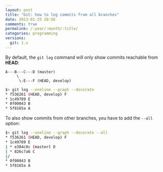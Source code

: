 ```yaml
---
layout: post
title: "Git: how to log commits from all branches"
date: 2013-01-25 20:56
comments: true
permalink: /:year/:month/:title/
categories: programming
versions:
  git: 1.x
---
```


By default, the `git log` command will only show commits reachable from
**HEAD**:

```
A---B---C---D (master)
     \
      \-E---F (HEAD, develop)
```

```bash
$> git log --oneline --graph --decorate
* f536261 (HEAD, develop) F
* 1c49789 E
* 0f00043 B
* 5f8165a A
```

To also show commits from other branches, you have to add the `--all` option:

```bash
$> git log --oneline --graph --decorate --all
* f536261 (HEAD, develop) F
* 1c49789 E
| * e384c0c (master) D
| * 826c7a6 C
|/
* 0f00043 B
* 5f8165a A
```
